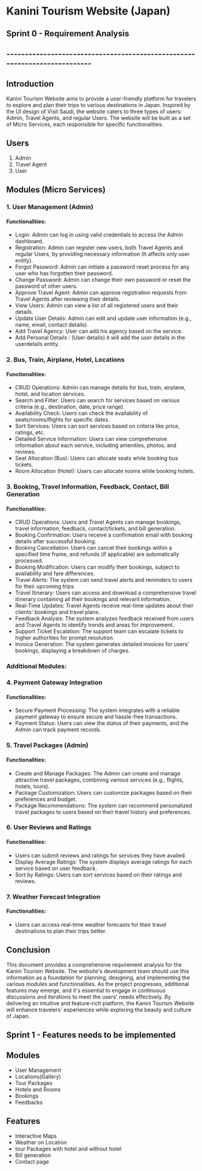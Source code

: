 # Kanini Tourism Website (Japan) 

## Sprint 0 - Requirement Analysis
## --------------------------------------------------------------------------
## Introduction

Kanini Tourism Website aims to provide a user-friendly platform for travelers to explore and plan their trips to various destinations in Japan. Inspired by the UI design of Visit Saudi, the website caters to three types of users: Admin, Travel Agents, and regular Users. The website will be built as a set of Micro Services, each responsible for specific functionalities.

## Users

1. Admin
2. Travel Agent
3. User

## Modules (Micro Services)

### 1. User Management (Admin)

#### Functionalities:
- Login: Admin can log in using valid credentials to access the Admin dashboard.
- Registration: Admin can register new users, both Travel Agents and regular Users, by providing necessary information (It affects only user entity).
- Forgot Password: Admin can initiate a password reset process for any user who has forgotten their password.
- Change Password: Admin can change their own password or reset the password of other users.
- Approve Travel Agent: Admin can approve registration requests from Travel Agents after reviewing their details.
- View Users: Admin can view a list of all registered users and their details.
- Update User Details: Admin can edit and update user information (e.g., name, email, contact details).
- Add Travel Agency: User can add his agency based on the service.
- Add Personal Details : (User details) it will add the user details in the userdetails entity.

### 2. Bus, Train, Airplane, Hotel, Locations

#### Functionalities:
- CRUD Operations: Admin can manage details for bus, train, airplane, hotel, and location services.
- Search and Filter: Users can search for services based on various criteria (e.g., destination, date, price range).
- Availability Check: Users can check the availability of seats/rooms/flights for specific dates.
- Sort Services: Users can sort services based on criteria like price, ratings, etc.
- Detailed Service Information: Users can view comprehensive information about each service, including amenities, photos, and reviews.
- Seat Allocation (Bus): Users can allocate seats while booking bus tickets.
- Room Allocation (Hotel): Users can allocate rooms while booking hotels.

### 3. Booking, Travel Information, Feedback, Contact, Bill Generation

#### Functionalities:
- CRUD Operations: Users and Travel Agents can manage bookings, travel information, feedback, contact/tickets, and bill generation.
- Booking Confirmation: Users receive a confirmation email with booking details after successful booking.
- Booking Cancellation: Users can cancel their bookings within a specified time frame, and refunds (if applicable) are automatically processed.
- Booking Modification: Users can modify their bookings, subject to availability and fare differences.
- Travel Alerts: The system can send travel alerts and reminders to users for their upcoming trips.
- Travel Itinerary: Users can access and download a comprehensive travel itinerary containing all their bookings and relevant information.
- Real-Time Updates: Travel Agents receive real-time updates about their clients' bookings and travel plans.
- Feedback Analysis: The system analyzes feedback received from users and Travel Agents to identify trends and areas for improvement.
- Support Ticket Escalation: The support team can escalate tickets to higher authorities for prompt resolution.
- Invoice Generation: The system generates detailed invoices for users' bookings, displaying a breakdown of charges.

### Additional Modules:

### 4. Payment Gateway Integration

#### Functionalities:
- Secure Payment Processing: The system integrates with a reliable payment gateway to ensure secure and hassle-free transactions.
- Payment Status: Users can view the status of their payments, and the Admin can track payment records.

### 5. Travel Packages (Admin)

#### Functionalities:
- Create and Manage Packages: The Admin can create and manage attractive travel packages, combining various services (e.g., flights, hotels, tours).
- Package Customization: Users can customize packages based on their preferences and budget.
- Package Recommendations: The system can recommend personalized travel packages to users based on their travel history and preferences.

### 6. User Reviews and Ratings

#### Functionalities:
- Users can submit reviews and ratings for services they have availed.
- Display Average Ratings: The system displays average ratings for each service based on user feedback.
- Sort by Ratings: Users can sort services based on their ratings and reviews.

### 7. Weather Forecast Integration

#### Functionalities:
- Users can access real-time weather forecasts for their travel destinations to plan their trips better.

## Conclusion

This document provides a comprehensive requirement analysis for the Kanini Tourism Website. The website's development team should use this information as a foundation for planning, designing, and implementing the various modules and functionalities. As the project progresses, additional features may emerge, and it's essential to engage in continuous discussions and iterations to meet the users' needs effectively. By delivering an intuitive and feature-rich platform, the Kanini Tourism Website will enhance travelers' experiences while exploring the beauty and culture of Japan.


## Sprint 1 - Features needs to be implemented

## Modules
- User Management
- Locations(Gallery)
- Tour Packages
- Hotels and Rooms
- Bookings
- Feedbacks 


## Features 
- Interactive Maps
- Weather on Location
- tour Packages with hotel and without hotel
- Bill generation
- Contact page

